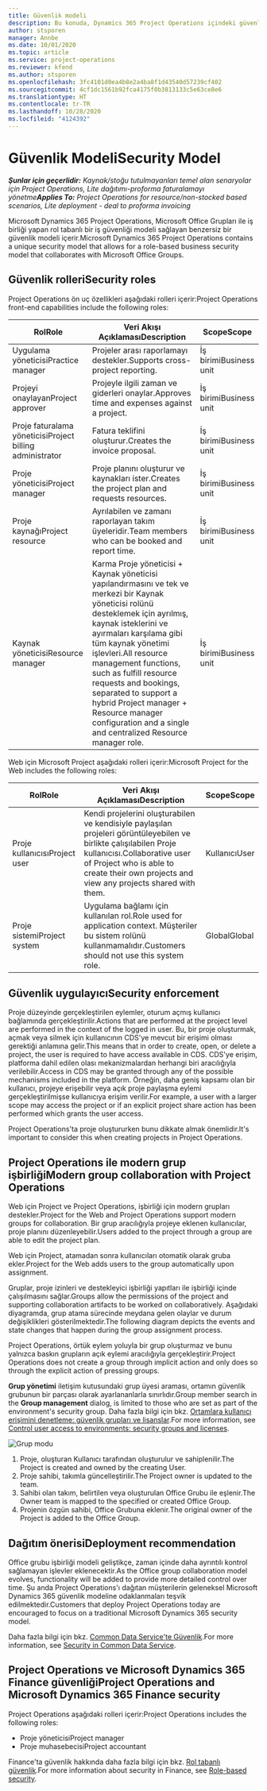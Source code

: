 ```yaml
---
title: Güvenlik modeli
description: Bu konuda, Dynamics 365 Project Operations içindeki güvenlik modeli hakkında bilgiler sağlanmaktadır.
author: stsporen
manager: Annbe
ms.date: 10/01/2020
ms.topic: article
ms.service: project-operations
ms.reviewer: kfend
ms.author: stsporen
ms.openlocfilehash: 3fc4101d0ea4b8e2a4ba8f1d43540d57239cf402
ms.sourcegitcommit: 4cf1dc1561b92fca4175f0b3813133c5e63ce8e6
ms.translationtype: HT
ms.contentlocale: tr-TR
ms.lasthandoff: 10/28/2020
ms.locfileid: "4124392"
---
```

# <a name="security-model"></a><span data-ttu-id="064bc-103">Güvenlik Modeli</span><span class="sxs-lookup"><span data-stu-id="064bc-103">Security Model</span></span>

<span data-ttu-id="064bc-104">_**Şunlar için geçerlidir:** Kaynak/stoğu tutulmayanları temel alan senaryolar için Project Operations, Lite dağıtımı-proforma faturalamayı yönetme_</span><span class="sxs-lookup"><span data-stu-id="064bc-104">_**Applies To:** Project Operations for resource/non-stocked based scenarios, Lite deployment - deal to proforma invoicing_</span></span>

<span data-ttu-id="064bc-105">Microsoft Dynamics 365 Project Operations, Microsoft Office Grupları ile iş birliği yapan rol tabanlı bir iş güvenliği modeli sağlayan benzersiz bir güvenlik modeli içerir.</span><span class="sxs-lookup"><span data-stu-id="064bc-105">Microsoft Dynamics 365 Project Operations contains a unique security model that allows for a role-based business security model that collaborates with Microsoft Office Groups.</span></span> 


## <a name="security-roles"></a><span data-ttu-id="064bc-106">Güvenlik rolleri</span><span class="sxs-lookup"><span data-stu-id="064bc-106">Security roles</span></span>
<span data-ttu-id="064bc-107">Project Operations ön uç özellikleri aşağıdaki rolleri içerir:</span><span class="sxs-lookup"><span data-stu-id="064bc-107">Project Operations front-end capabilities include the following roles:</span></span>

| <span data-ttu-id="064bc-108">Rol</span><span class="sxs-lookup"><span data-stu-id="064bc-108">Role</span></span>                          | <span data-ttu-id="064bc-109">Veri Akışı Açıklaması</span><span class="sxs-lookup"><span data-stu-id="064bc-109">Description</span></span>                                                                                                                                                                 | <span data-ttu-id="064bc-110">Scope</span><span class="sxs-lookup"><span data-stu-id="064bc-110">Scope</span></span> |
|-------------------------------|-----------------------------------------------------------------------------------------------------------------------------------------------------------------------------|------|
| <span data-ttu-id="064bc-111">Uygulama yöneticisi</span><span class="sxs-lookup"><span data-stu-id="064bc-111">Practice manager</span></span>              | <span data-ttu-id="064bc-112">Projeler arası raporlamayı destekler.</span><span class="sxs-lookup"><span data-stu-id="064bc-112">Supports cross-project reporting.</span></span>                                                                                                            | <span data-ttu-id="064bc-113">İş birimi</span><span class="sxs-lookup"><span data-stu-id="064bc-113">Business unit</span></span>              |
| <span data-ttu-id="064bc-114">Projeyi onaylayan</span><span class="sxs-lookup"><span data-stu-id="064bc-114">Project approver</span></span>              | <span data-ttu-id="064bc-115">Projeyle ilgili zaman ve giderleri onaylar.</span><span class="sxs-lookup"><span data-stu-id="064bc-115">Approves time and expenses against a project.</span></span>                                                                                                                              | <span data-ttu-id="064bc-116">İş birimi</span><span class="sxs-lookup"><span data-stu-id="064bc-116">Business unit</span></span> |
| <span data-ttu-id="064bc-117">Proje faturalama yöneticisi</span><span class="sxs-lookup"><span data-stu-id="064bc-117">Project billing administrator</span></span> | <span data-ttu-id="064bc-118">Fatura teklifini oluşturur.</span><span class="sxs-lookup"><span data-stu-id="064bc-118">Creates the invoice proposal.</span></span>                                                                                                                                                 | <span data-ttu-id="064bc-119">İş birimi</span><span class="sxs-lookup"><span data-stu-id="064bc-119">Business unit</span></span> |
| <span data-ttu-id="064bc-120">Proje yöneticisi</span><span class="sxs-lookup"><span data-stu-id="064bc-120">Project manager</span></span>               | <span data-ttu-id="064bc-121">Proje planını oluşturur ve kaynakları ister.</span><span class="sxs-lookup"><span data-stu-id="064bc-121">Creates the project plan and requests resources.</span></span>                                                                                                                              | <span data-ttu-id="064bc-122">İş birimi</span><span class="sxs-lookup"><span data-stu-id="064bc-122">Business unit</span></span> |
| <span data-ttu-id="064bc-123">Proje kaynağı</span><span class="sxs-lookup"><span data-stu-id="064bc-123">Project resource</span></span>              | <span data-ttu-id="064bc-124">Ayrılabilen ve zamanı raporlayan takım üyeleridir.</span><span class="sxs-lookup"><span data-stu-id="064bc-124">Team members who can be booked and report time.</span></span>                                                                                                          | <span data-ttu-id="064bc-125">İş birimi</span><span class="sxs-lookup"><span data-stu-id="064bc-125">Business unit</span></span>|
| <span data-ttu-id="064bc-126">Kaynak yöneticisi</span><span class="sxs-lookup"><span data-stu-id="064bc-126">Resource manager</span></span>              | <span data-ttu-id="064bc-127">Karma Proje yöneticisi + Kaynak yöneticisi yapılandırmasını ve tek ve merkezi bir Kaynak yöneticisi rolünü desteklemek için ayrılmış, kaynak isteklerini ve ayırmaları karşılama gibi tüm kaynak yönetimi işlevleri.</span><span class="sxs-lookup"><span data-stu-id="064bc-127">All resource management functions, such as fulfill resource requests and bookings, separated to support a hybrid Project manager + Resource manager configuration and a single and centralized Resource manager role.</span></span> | <span data-ttu-id="064bc-128">İş birimi</span><span class="sxs-lookup"><span data-stu-id="064bc-128">Business unit</span></span> |


<span data-ttu-id="064bc-129">Web için Microsoft Project aşağıdaki rolleri içerir:</span><span class="sxs-lookup"><span data-stu-id="064bc-129">Microsoft Project for the Web includes the following roles:</span></span>

| <span data-ttu-id="064bc-130">Rol</span><span class="sxs-lookup"><span data-stu-id="064bc-130">Role</span></span>           | <span data-ttu-id="064bc-131">Veri Akışı Açıklaması</span><span class="sxs-lookup"><span data-stu-id="064bc-131">Description</span></span>                                                                                                        | <span data-ttu-id="064bc-132">Scope</span><span class="sxs-lookup"><span data-stu-id="064bc-132">Scope</span></span>  |
|----------------|--------------------------------------------------------------------------------------------------------------------|--------|
| <span data-ttu-id="064bc-133">Proje kullanıcısı</span><span class="sxs-lookup"><span data-stu-id="064bc-133">Project user</span></span>   | <span data-ttu-id="064bc-134">Kendi projelerini oluşturabilen ve kendisiyle paylaşılan projeleri görüntüleyebilen ve birlikte çalışılabilen Proje kullanıcısı.</span><span class="sxs-lookup"><span data-stu-id="064bc-134">Collaborative user of Project   who is able to create their own projects and view any projects shared with   them.</span></span> | <span data-ttu-id="064bc-135">Kullanıcı</span><span class="sxs-lookup"><span data-stu-id="064bc-135">User</span></span>   |
| <span data-ttu-id="064bc-136">Proje sistemi</span><span class="sxs-lookup"><span data-stu-id="064bc-136">Project system</span></span> | <span data-ttu-id="064bc-137">Uygulama bağlamı için kullanılan rol.</span><span class="sxs-lookup"><span data-stu-id="064bc-137">Role used for application   context.</span></span> <span data-ttu-id="064bc-138">Müşteriler bu sistem rolünü kullanmamalıdır.</span><span class="sxs-lookup"><span data-stu-id="064bc-138">Customers should not use this system role.</span></span>                                    | <span data-ttu-id="064bc-139">Global</span><span class="sxs-lookup"><span data-stu-id="064bc-139">Global</span></span> |

## <a name="security-enforcement"></a><span data-ttu-id="064bc-140">Güvenlik uygulayıcı</span><span class="sxs-lookup"><span data-stu-id="064bc-140">Security enforcement</span></span>
<span data-ttu-id="064bc-141">Proje düzeyinde gerçekleştirilen eylemler, oturum açmış kullanıcı bağlamında gerçekleştirilir.</span><span class="sxs-lookup"><span data-stu-id="064bc-141">Actions that are performed at the project level are performed in the context of the logged in user.</span></span> <span data-ttu-id="064bc-142">Bu, bir proje oluşturmak, açmak veya silmek için kullanıcının CDS'ye mevcut bir erişimi olması gerektiği anlamına gelir.</span><span class="sxs-lookup"><span data-stu-id="064bc-142">This means that in order to create, open, or delete a project, the user is required to have access available in CDS.</span></span> <span data-ttu-id="064bc-143">CDS'ye erişim, platforma dahil edilen olası mekanizmalardan herhangi biri aracılığıyla verilebilir.</span><span class="sxs-lookup"><span data-stu-id="064bc-143">Access in CDS may be granted through any of the possible mechanisms included in the platform.</span></span> <span data-ttu-id="064bc-144">Örneğin, daha geniş kapsamı olan bir kullanıcı, projeye erişebilir veya açık proje paylaşma eylemi gerçekleştirilmişse kullanıcıya erişim verilir.</span><span class="sxs-lookup"><span data-stu-id="064bc-144">For example, a user with a larger scope may access the project or if an explicit project share action has been performed which grants the user access.</span></span>

<span data-ttu-id="064bc-145">Project Operations'ta proje oluştururken bunu dikkate almak önemlidir.</span><span class="sxs-lookup"><span data-stu-id="064bc-145">It's important to consider this when creating projects in Project Operations.</span></span>

## <a name="modern-group-collaboration-with-project-operations"></a><span data-ttu-id="064bc-146">Project Operations ile modern grup işbirliği</span><span class="sxs-lookup"><span data-stu-id="064bc-146">Modern group collaboration with Project Operations</span></span>
<span data-ttu-id="064bc-147">Web için Project ve Project Operations, işbirliği için modern grupları destekler.</span><span class="sxs-lookup"><span data-stu-id="064bc-147">Project for the Web and Project Operations support modern groups for collaboration.</span></span> <span data-ttu-id="064bc-148">Bir grup aracılığıyla projeye eklenen kullanıcılar, proje planını düzenleyebilir.</span><span class="sxs-lookup"><span data-stu-id="064bc-148">Users added to the project through a group are able to edit the project plan.</span></span>

<span data-ttu-id="064bc-149">Web için Project, atamadan sonra kullanıcıları otomatik olarak gruba ekler.</span><span class="sxs-lookup"><span data-stu-id="064bc-149">Project for the Web adds users to the group automatically upon assignment.</span></span>

<span data-ttu-id="064bc-150">Gruplar, proje izinleri ve destekleyici işbirliği yapıtları ile işbirliği içinde çalışılmasını sağlar.</span><span class="sxs-lookup"><span data-stu-id="064bc-150">Groups allow the permissions of the project and supporting collaboration artifacts to be worked on collaboratively.</span></span> <span data-ttu-id="064bc-151">Aşağıdaki diyagramda, grup atama sürecinde meydana gelen olaylar ve durum değişiklikleri gösterilmektedir.</span><span class="sxs-lookup"><span data-stu-id="064bc-151">The following diagram depicts the events and state changes that happen during the group assignment process.</span></span>

<span data-ttu-id="064bc-152">Project Operations, örtük eylem yoluyla bir grup oluşturmaz ve bunu yalnızca baskın grupların açık eylemi aracılığıyla gerçekleştirir.</span><span class="sxs-lookup"><span data-stu-id="064bc-152">Project Operations does not create a group through implicit action and only does so through the explicit action of pressing groups.</span></span>

<span data-ttu-id="064bc-153">**Grup yönetimi** iletişim kutusundaki grup üyesi araması, ortamın güvenlik grubunun bir parçası olarak ayarlananlarla sınırlıdır.</span><span class="sxs-lookup"><span data-stu-id="064bc-153">Group member search in the **Group management** dialog, is limited to those who are set as part of the environment's security group.</span></span> <span data-ttu-id="064bc-154">Daha fazla bilgi için bkz. [Ortamlara kullanıcı erişimini denetleme: güvenlik grupları ve lisanslar](https://docs.microsoft.com/power-platform/admin/control-user-access).</span><span class="sxs-lookup"><span data-stu-id="064bc-154">For more information, see [Control user access to environments: security groups and licenses](https://docs.microsoft.com/power-platform/admin/control-user-access).</span></span>

![Grup modu](./media/groupsmode.png)

1. <span data-ttu-id="064bc-156">Proje, oluşturan Kullanıcı tarafından oluşturulur ve sahiplenilir.</span><span class="sxs-lookup"><span data-stu-id="064bc-156">The Project is created and owned by the creating User.</span></span>
2. <span data-ttu-id="064bc-157">Proje sahibi, takımla güncelleştirilir.</span><span class="sxs-lookup"><span data-stu-id="064bc-157">The Project owner is updated to the team.</span></span>
3. <span data-ttu-id="064bc-158">Sahibi olan takım, belirtilen veya oluşturulan Office Grubu ile eşlenir.</span><span class="sxs-lookup"><span data-stu-id="064bc-158">The Owner team is mapped to the specified or created Office Group.</span></span>
4. <span data-ttu-id="064bc-159">Projenin özgün sahibi, Office Grubuna eklenir.</span><span class="sxs-lookup"><span data-stu-id="064bc-159">The original owner of the Project is added to the Office Group.</span></span>

## <a name="deployment-recommendation"></a><span data-ttu-id="064bc-160">Dağıtım önerisi</span><span class="sxs-lookup"><span data-stu-id="064bc-160">Deployment recommendation</span></span>
<span data-ttu-id="064bc-161">Office grubu işbirliği modeli geliştikçe, zaman içinde daha ayrıntılı kontrol sağlamayan işlevler eklenecektir.</span><span class="sxs-lookup"><span data-stu-id="064bc-161">As the Office group collaboration model evolves, functionality will be added to provide more detailed control over time.</span></span> <span data-ttu-id="064bc-162">Şu anda Project Operations'ı dağıtan müşterilerin geleneksel Microsoft Dynamics 365 güvenlik modeline odaklanmaları teşvik edilmektedir.</span><span class="sxs-lookup"><span data-stu-id="064bc-162">Customers that deploy Project Operations today are encouraged to focus on a traditional Microsoft Dynamics 365 security model.</span></span>

<span data-ttu-id="064bc-163">Daha fazla bilgi için bkz. [Common Data Service'te Güvenlik](https://docs.microsoft.com/power-platform/admin/wp-security).</span><span class="sxs-lookup"><span data-stu-id="064bc-163">For more information, see [Security in Common Data Service](https://docs.microsoft.com/power-platform/admin/wp-security).</span></span>

## <a name="project-operations-and-microsoft-dynamics-365-finance-security"></a><span data-ttu-id="064bc-164">Project Operations ve Microsoft Dynamics 365 Finance güvenliği</span><span class="sxs-lookup"><span data-stu-id="064bc-164">Project Operations and Microsoft Dynamics 365 Finance security</span></span>
<span data-ttu-id="064bc-165">Project Operations aşağıdaki rolleri içerir:</span><span class="sxs-lookup"><span data-stu-id="064bc-165">Project Operations includes the following roles:</span></span>

- <span data-ttu-id="064bc-166">Proje yöneticisi</span><span class="sxs-lookup"><span data-stu-id="064bc-166">Project manager</span></span>
- <span data-ttu-id="064bc-167">Proje muhasebecisi</span><span class="sxs-lookup"><span data-stu-id="064bc-167">Project accountant</span></span>

<span data-ttu-id="064bc-168">Finance'ta güvenlik hakkında daha fazla bilgi için bkz. [Rol tabanlı güvenlik](https://docs.microsoft.com/dynamics365/fin-ops-core/dev-itpro/sysadmin/role-based-security).</span><span class="sxs-lookup"><span data-stu-id="064bc-168">For more information about security in Finance, see [Role-based security](https://docs.microsoft.com/dynamics365/fin-ops-core/dev-itpro/sysadmin/role-based-security).</span></span>


